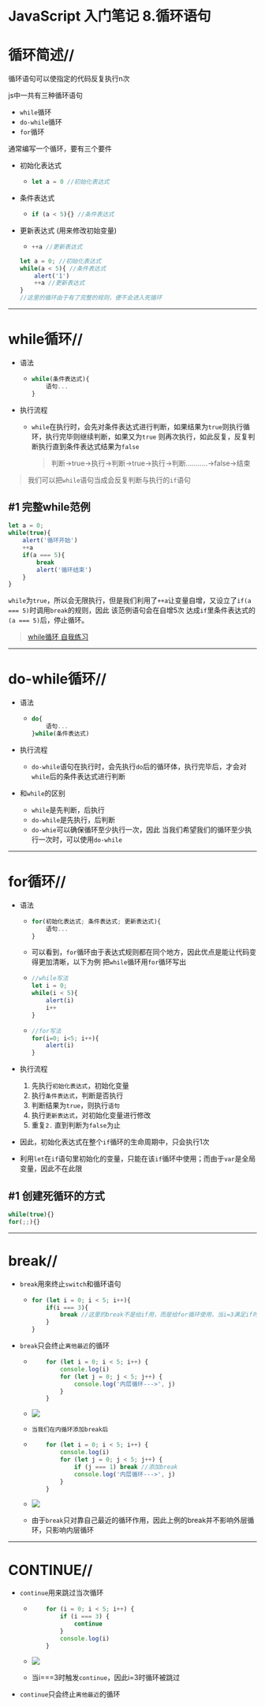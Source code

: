# JavaScript 入门笔记 8.循环语句

# 循环简述//

循环语句可以使指定的代码反复执行n次

js中一共有三种循环语句

- `while`循环
- `do-while`循环
- `for`循环

通常编写一个循环，要有三个要件

- 初始化表达式

  - ```js
    let a = 0 //初始化表达式
    ```

- 条件表达式

  - ```js
    if (a < 5){} //条件表达式
    ```

- 更新表达式 (用来修改初始变量)

  - ```js
    ++a //更新表达式
    ```

  ```js
  let a = 0; //初始化表达式
  while(a < 5){ //条件表达式
      alert('1')
      ++a //更新表达式
  }
  //这里的循环由于有了完整的规则，便不会进入死循环
  ```

  

***

# while循环//

- 语法

  - ```js
    while(条件表达式){
    	语句...
    }
    ```

- 执行流程

  - `while`在执行时，会先对条件表达式进行判断，如果结果为`true`则执行循环，执行完毕则继续判断，如果又为`true` 则再次执行，如此反复，反复判断执行直到条件表达式结果为`false`

    > 判断->true->执行->判断->true->执行->判断...........->false->结束

> 我们可以把`while`语句当成会反复判断与执行的`if`语句

## #1 完整while范例

```js
let a = 0;
while(true){
    alert('循环开始')
    ++a
    if(a === 5){
        break
        alert('循环结束')
    }
}
```

`while`为`true`，所以会无限执行，但是我们利用了`++a`让变量自增，又设立了`if(a === 5)`时调用`break`的规则，因此 该范例语句会在自增5次 达成`if`里条件表达式的`(a === 5)`后，停止循环。

> [while循环 自我练习](https://github.com/syuanc19/js-practice-myself/blob/main/while%E7%BB%83%E4%B9%A0.md)

***

# do-while循环//

- 语法

  - ```js
    do{
        语句...
    }while(条件表达式)
    ```

- 执行流程

  - `do-while`语句在执行时，会先执行`do`后的循环体，执行完毕后，才会对`while`后的条件表达式进行判断

  

- 和`while`的区别
  - `while`是先判断，后执行
  - `do-while`是先执行，后判断
  - `do-whie`可以确保循环至少执行一次，因此 当我们希望我们的循环至少执行一次时，可以使用`do-while`

***

# for循环//

- 语法

  - ```js
    for(初始化表达式; 条件表达式; 更新表达式){
        语句...
    }
    ```

  - 可以看到，`for`循环由于表达式规则都在同个地方，因此优点是能让代码变得更加清晰，以下为例 把`while`循环用`for`循环写出

  - ```js
    //while写法
    let i = 0;
    while(i < 5){
        alert(i)
        i++
    }
    ```

  - ```js
    //for写法
    for(i=0; i<5; i++){
        alert(i)
    }
    ```

- 执行流程

  1. 先执行`初始化表达式`，初始化变量
  2. 执行`条件表达式`，判断是否执行
  3. 判断结果为`true`，则执行`语句`
  4. 执行`更新表达式`，对初始化变量进行修改
  5. 重复`2.` 直到判断为`false`为止

- 因此，初始化表达式在整个`if`循环的生命周期中，只会执行1次

- 利用`let`在`if`语句里初始化的变量，只能在该`if`循环中使用；而由于`var`是全局变量，因此不在此限

## #1 创建死循环的方式

```js
while(true){}
for(;;){}
```

***

# break//

- `break`用來终止`switch`和循环语句

  - ```js
    for (let i = 0; i < 5; i++){
        if(i === 3){
            break //这里的break不是给if用，而是给for循环使用，当i=3满足if时，for循环会被break终止
        }
    }
    ```

- `break`只会终止`离他最近`的循环

  - ```js
        for (let i = 0; i < 5; i++) {
            console.log(i)
            for (let j = 0; j < 5; j++) {
                console.log('内层循环--->', j)
            }
        }
    ```

  - <img align=left src="https://raw.githubusercontent.com/syuanc19/picbed/main/2022/12/upgit_20221229_1672274974.png">

  - `当我们在内循环添加break后`

  - ```js
        for (let i = 0; i < 5; i++) {
            console.log(i)
            for (let j = 0; j < 5; j++) {
                if (j === 1) break //添加break
                console.log('内层循环--->', j)
            }
        }
    ```

  - <img align=left src="https://raw.githubusercontent.com/syuanc19/picbed/main/2022/12/upgit_20221229_1672275045.png">

  - 由于`break`只对靠自己最近的循环作用，因此上例的break并不影响外层循环，只影响内层循环

***

# CONTINUE//

- `continue`用来跳过当次循环

  - ```js
        for (i = 0; i < 5; i++) {
            if (i === 3) {
                continue
            }
            console.log(i)
        }
    ```

  - <img align=left src="https://raw.githubusercontent.com/syuanc19/picbed/main/2022/12/upgit_20221229_1672275271.png">

  - 当i===3时触发`continue`，因此i=3时循环被跳过

- `continue`只会终止`离他最近`的循环

